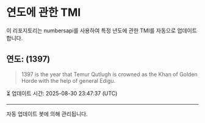
# 연도에 관한 TMI

이 리포지토리는 numbersapi를 사용하여 특정 년도에 관한 TMI를 자동으로 업데이트합니다.

## 연도: (1397)
> 1397 is the year that Temur Qutlugh is crowned as the Khan of Golden Horde with the help of general Edigu.

⏳ 업데이트 시간: 2025-08-30 23:47:37 (UTC)

---
자동 업데이트 봇에 의해 관리됩니다.
